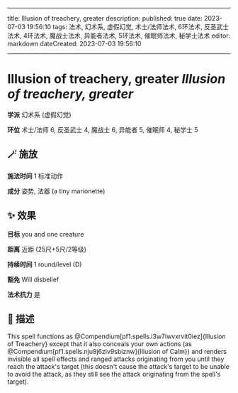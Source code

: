 
---
title: Illusion of treachery, greater
description: 
published: true
date: 2023-07-03 19:56:10
tags: 法术, 幻术系, 虚假幻觉, 术士/法师法术, 6环法术, 反圣武士法术, 4环法术, 魔战士法术, 异能者法术, 5环法术, 催眠师法术, 秘学士法术
editor: markdown
dateCreated: 2023-07-03 19:56:10

---

# **Illusion of treachery, greater** *Illusion of treachery, greater*

**学派** 幻术系 (虚假幻觉) 

**环位** 术士/法师 6, 反圣武士 4, 魔战士 6, 异能者 5, 催眠师 4, 秘学士 5

## 🪄 施放

**施法时间** 1 标准动作

**成分** 姿势, 法器 (a tiny marionette)

## ✨ 效果 

**目标** you and one creature 

**距离** 近距 (25尺+5尺/2等级)  

**持续时间** 1 round/level (D) 

**豁免** Will disbelief

**法术抗力** 是

## 📖 描述

This spell functions as @Compendium[pf1.spells.i3w7iwvxrvit0iez]{Illusion of Treachery} except that it also conceals your own actions (as @Compendium[pf1.spells.nju9j6zlv9sbiznw]{Illusion of Calm}) and renders invisible all spell effects and ranged attacks originating from you until they reach the attack's target (this doesn't cause the attack's target to be unable to avoid the attack, as they still see the attack originating from the spell's target).
    